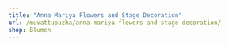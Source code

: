 ```yaml
---
title: "Anna Mariya Flowers and Stage Decoration"
url: /muvattupuzha/anna-mariya-flowers-and-stage-decoration/
shop: Blumen
---
```

